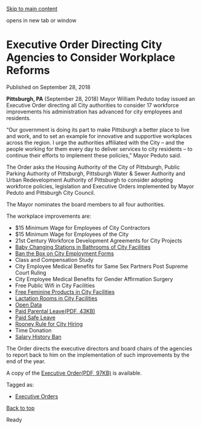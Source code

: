 [Skip to main content](https://www.pittsburghpa.gov/City-Government/Mayor/Executive-Orders/Mayor-Issues-Executive-Order-Directing-City-Agencies-to-Consider-Workplace-Reforms#main-content)

opens in new tab or window

# Executive Order Directing City Agencies to Consider Workplace Reforms

Published on September 28, 2018

**Pittsburgh, PA** (September 28, 2018) Mayor William Peduto today issued an Executive Order directing all City authorities to consider 17 workforce improvements his administration has advanced for city employees and residents.

“Our government is doing its part to make Pittsburgh a better place to live and work, and to set an example for innovative and supportive workplaces across the region. I urge the authorities affiliated with the City – and the people working for them every day to deliver services to city residents – to continue their efforts to implement these policies,” Mayor Peduto said.

The Order asks the Housing Authority of the City of Pittsburgh, Public Parking Authority of Pittsburgh, Pittsburgh Water & Sewer Authority and Urban Redevelopment Authority of Pittsburgh to consider adopting workforce policies, legislation and Executive Orders implemented by Mayor Peduto and Pittsburgh City Council.

The Mayor nominates the board members to all four authorities.

The workplace improvements are:

- $15 Minimum Wage for Employees of City Contractors
- $15 Minimum Wage for Employees of the City
- 21st Century Workforce Development Agreements for City Projects
- [Baby Changing Stations in Bathrooms of City Facilities](https://pittsburgh.legistar.com/LegislationDetail.aspx?ID=1458727&GUID=B76D9A2E-6A7E-47EF-AFDA-1383D309B6CD&Options=ID|Text|&Search=baby+changing)
- [Ban the Box on City Employment Forms](https://pittsburgh.legistar.com/LegislationDetail.aspx?ID=1255090&GUID=838F230C-B8B9-4829-9D06-2D5E2B9AE569&Options=ID|Text|&Search=ban+the+box)
- Class and Compensation Study
- City Employee Medical Benefits for Same Sex Partners Post Supreme Court Ruling
- City Employee Medical Benefits for Gender Affirmation Surgery
- Free Public Wifi in City Facilities
- [Free Feminine Products in City Facilities](https://pittsburgh.legistar.com/LegislationDetail.aspx?ID=2987012&GUID=C305DECF-5640-45B5-9C01-64C2546DF297&Options=ID|Text|&Search=feminine)
- [Lactation Rooms in City Facilities](https://www.pittsburghpa.gov/City-Government/Mayor/Executive-Orders/Lactation-Rooms-as-Part-of-the-Facilities-Plan)
- [Open Data](https://pittsburgh.legistar.com/LegislationDetail.aspx?ID=1632976&GUID=C476BBD1-7CD9-4ED2-8A16-B7ECA89F4D40&Options=ID|Text|&Search=open+data)
- [Paid Parental Leave(PDF, 43KB)](https://www.pittsburghpa.gov/files/assets/city/v/1/mayor/documents/executive-orders/paid_parental_leave_of_absence_policy.pdf)
- [Paid Safe Leave](https://www.pittsburghpa.gov/City-Government/Mayor/Executive-Orders/Mayor-William-Peduto-Issues-Executive-Order-on-Paid-Safe-Leave-Policy-for-Victims-of-Domestic-Abuse)
- [Rooney Rule for City Hiring](https://www.pittsburghpa.gov/City-Government/Mayor/Executive-Orders/Mayor-William-Peduto-Adopts-Rooney-Rule-For-City-Hiring)
- Time Donation
- [Salary History Ban](https://pittsburgh.legistar.com/LegislationDetail.aspx?ID=2931161&GUID=E45D1721-68E5-4BEC-9989-59C275B74AA7&Options=ID|Text|&Search=salary+history)

The Order directs the executive directors and board chairs of the agencies to report back to him on the implementation of such improvements by the end of the year.

A copy of the [Executive Order(PDF, 97KB)](https://www.pittsburghpa.gov/files/assets/city/v/1/mayor/documents/executive-orders/3854_authorities_executive_order_09.28.18.pdf) is available.

Tagged as:

- [Executive Orders](https://www.pittsburghpa.gov/News-articles?dlv_OC%20CL%20City%20News%20Listing=(dd_OC%20News%20Categories=Executive%20Orders))

[Back to top](https://www.pittsburghpa.gov/City-Government/Mayor/Executive-Orders/Mayor-Issues-Executive-Order-Directing-City-Agencies-to-Consider-Workplace-Reforms#body-top)

Ready
